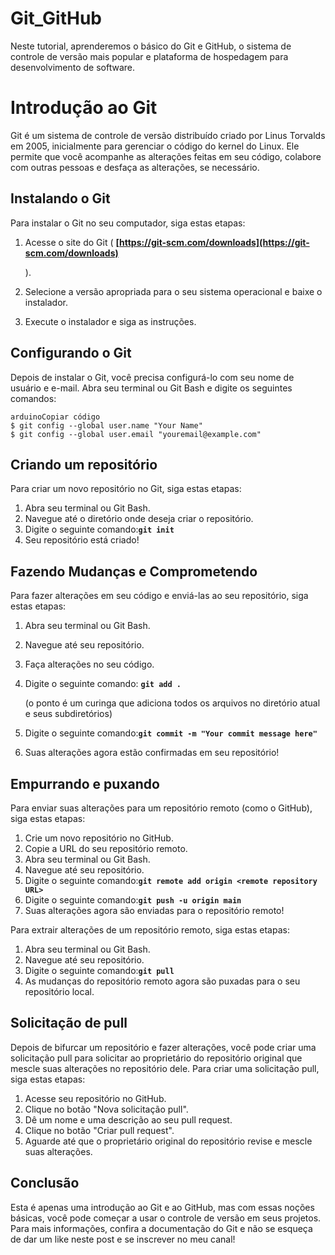 # Git_GitHub
Neste tutorial, aprenderemos o básico do Git e GitHub, o sistema de controle de versão mais popular e plataforma de hospedagem para desenvolvimento de software.
# **Introdução ao Git**

Git é um sistema de controle de versão distribuído criado por Linus Torvalds em 2005, inicialmente para gerenciar o código do kernel do Linux. Ele permite que você acompanhe as alterações feitas em seu código, colabore com outras pessoas e desfaça as alterações, se necessário.

## **Instalando o Git**

Para instalar o Git no seu computador, siga estas etapas:

1. Acesse o site do Git ( **[https://git-scm.com/downloads](https://git-scm.com/downloads)**
    
    ).
    
2. Selecione a versão apropriada para o seu sistema operacional e baixe o instalador.
3. Execute o instalador e siga as instruções.

## **Configurando o Git**

Depois de instalar o Git, você precisa configurá-lo com seu nome de usuário e e-mail. Abra seu terminal ou Git Bash e digite os seguintes comandos:

```
arduinoCopiar código
$ git config --global user.name "Your Name"
$ git config --global user.email "youremail@example.com"

```

## **Criando um repositório**

Para criar um novo repositório no Git, siga estas etapas:

1. Abra seu terminal ou Git Bash.
2. Navegue até o diretório onde deseja criar o repositório.
3. Digite o seguinte comando:**`git init`**
4. Seu repositório está criado!

## **Fazendo Mudanças e Comprometendo**

Para fazer alterações em seu código e enviá-las ao seu repositório, siga estas etapas:

1. Abra seu terminal ou Git Bash.
2. Navegue até seu repositório.
3. Faça alterações no seu código.
4. Digite o seguinte comando: **`git add .`**
    
    (o ponto é um curinga que adiciona todos os arquivos no diretório atual e seus subdiretórios)
    
5. Digite o seguinte comando:**`git commit -m "Your commit message here"`**
6. Suas alterações agora estão confirmadas em seu repositório!

## **Empurrando e puxando**

Para enviar suas alterações para um repositório remoto (como o GitHub), siga estas etapas:

1. Crie um novo repositório no GitHub.
2. Copie a URL do seu repositório remoto.
3. Abra seu terminal ou Git Bash.
4. Navegue até seu repositório.
5. Digite o seguinte comando:**`git remote add origin <remote repository URL>`**
6. Digite o seguinte comando:**`git push -u origin main`**
7. Suas alterações agora são enviadas para o repositório remoto!

Para extrair alterações de um repositório remoto, siga estas etapas:

1. Abra seu terminal ou Git Bash.
2. Navegue até seu repositório.
3. Digite o seguinte comando:**`git pull`**
4. As mudanças do repositório remoto agora são puxadas para o seu repositório local.

## **Solicitação de pull**

Depois de bifurcar um repositório e fazer alterações, você pode criar uma solicitação pull para solicitar ao proprietário do repositório original que mescle suas alterações no repositório dele. Para criar uma solicitação pull, siga estas etapas:

1. Acesse seu repositório no GitHub.
2. Clique no botão "Nova solicitação pull".
3. Dê um nome e uma descrição ao seu pull request.
4. Clique no botão "Criar pull request".
5. Aguarde até que o proprietário original do repositório revise e mescle suas alterações.

## **Conclusão**

Esta é apenas uma introdução ao Git e ao GitHub, mas com essas noções básicas, você pode começar a usar o controle de versão em seus projetos. Para mais informações, confira a documentação do Git e não se esqueça de dar um like neste post e se inscrever no meu canal!
